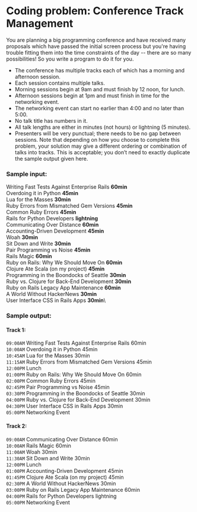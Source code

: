 # Coding problem: Conference Track Management 
You are planning a big programming conference and have received many proposals which have 
passed the initial screen process but you're having trouble fitting them into the time constraints 
of the day -- there are so many possibilities! So you write a program to do it for you. 

- The conference has multiple tracks each of which has a morning and afternoon session.
- Each session contains multiple talks.
- Morning sessions begin at 9am and must finish by 12 noon, for lunch.
- Afternoon sessions begin at 1pm and must finish in time for the networking event.
- The networking event can start no earlier than 4:00 and no later than 5:00.
- No talk title has numbers in it.
- All talk lengths are either in minutes (not hours) or lightning (5 minutes).
- Presenters will be very punctual; there needs to be no gap between sessions.  Note 
that depending on how you choose to complete this problem, your solution may give a 
different ordering or combination of talks into tracks. This is acceptable; you don’t need 
to exactly duplicate the sample output given here.

### Sample input:  
Writing Fast Tests Against Enterprise Rails **60min**\
Overdoing it in Python **45min**\
Lua for the Masses **30min**\
Ruby Errors from Mismatched Gem Versions **45min**\
Common Ruby Errors **45min**\
Rails for Python Developers **lightning**\
Communicating Over Distance **60min**\
Accounting-Driven Development **45min**\
Woah **30min**\
Sit Down and Write **30min**\
Pair Programming vs Noise **45min**\
Rails Magic **60min**\
Ruby on Rails: Why We Should Move On **60min**\
Clojure Ate Scala (on my project) **45min**\
Programming in the Boondocks of Seattle **30min**\
Ruby vs. Clojure for Back-End Development **30min**\
Ruby on Rails Legacy App Maintenance **60min**\
A World Without HackerNews **30min**\
User Interface CSS in Rails Apps **30min**\
### Sample output:  
#### Track 1:
`09:00AM` Writing Fast Tests Against Enterprise Rails 60min\
`10:00AM` Overdoing it in Python 45min\
`10:45AM` Lua for the Masses 30min\
`11:15AM` Ruby Errors from Mismatched Gem Versions 45min\
`12:00PM` Lunch\
`01:00PM` Ruby on Rails: Why We Should Move On 60min\
`02:00PM` Common Ruby Errors 45min\
`02:45PM` Pair Programming vs Noise 45min\
`03:30PM` Programming in the Boondocks of Seattle 30min\
`04:00PM` Ruby vs. Clojure for Back-End Development 30min\
`04:30PM` User Interface CSS in Rails Apps 30min\
`05:00PM` Networking Event
#### Track 2:
`09:00AM` Communicating Over Distance 60min\
`10:00AM` Rails Magic 60min\
`11:00AM` Woah 30min\
`11:30AM` Sit Down and Write 30min\
`12:00PM` Lunch\
`01:00PM` Accounting-Driven Development 45min\
`01:45PM` Clojure Ate Scala (on my project) 45min\
`02:30PM` A World Without HackerNews 30min\
`03:00PM` Ruby on Rails Legacy App Maintenance 60min\
`04:00PM` Rails for Python Developers lightning\
`05:00PM` Networking Event